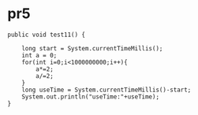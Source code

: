 # pr5
    public void test11() {

        long start = System.currentTimeMillis();
        int a = 0;
        for(int i=0;i<1000000000;i++){
            a*=2;
            a/=2;
        }
        long useTime = System.currentTimeMillis()-start;
        System.out.println("useTime:"+useTime);
    }
